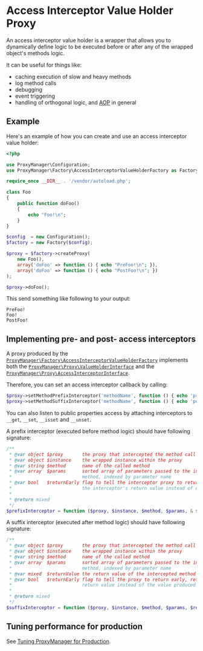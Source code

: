 # Access Interceptor Value Holder Proxy

An access interceptor value holder is a wrapper that allows you to dynamically
define logic to be executed before or after any of the wrapped object's methods
logic.

It can be useful for things like:

 * caching execution of slow and heavy methods
 * log method calls
 * debugging
 * event triggering
 * handling of orthogonal logic, and [AOP](http://en.wikipedia.org/wiki/Aspect-oriented_programming) in general

## Example

Here's an example of how you can create and use an access interceptor value holder:

```php
<?php

use ProxyManager\Configuration;
use ProxyManager\Factory\AccessInterceptorValueHolderFactory as Factory;

require_once __DIR__ . '/vendor/autoload.php';

class Foo
{
    public function doFoo()
    {
        echo "Foo!\n";
    }
}

$config  = new Configuration();
$factory = new Factory($config);

$proxy = $factory->createProxy(
    new Foo(),
    array('doFoo' => function () { echo "PreFoo!\n"; }),
    array('doFoo' => function () { echo "PostFoo!\n"; })
);

$proxy->doFoo();
```

This send something like following to your output:

```
PreFoo!
Foo!
PostFoo!
```

## Implementing pre- and post- access interceptors

A proxy produced by the
[`ProxyManager\Factory\AccessInterceptorValueHolderFactory`](https://github.com/Ocramius/ProxyManager/blob/master/src/ProxyManager/Factory/AccessInterceptorValueHolderFactory.php)
implements both the
[`ProxyManager\Proxy\ValueHolderInterface`](https://github.com/Ocramius/ProxyManager/blob/master/src/ProxyManager/Proxy/ValueHolderInterface.php)
and the
[`ProxyManager\Proxy\AccessInterceptorInterface`](https://github.com/Ocramius/ProxyManager/blob/master/src/ProxyManager/Proxy/ValueHolderInterface.php).

Therefore, you can set an access interceptor callback by calling:

```php
$proxy->setMethodPrefixInterceptor('methodName', function () { echo 'pre'; });
$proxy->setMethodSuffixInterceptor('methodName', function () { echo 'post'; });
```

You can also listen to public properties access by attaching interceptors to `__get`, `__set`, `__isset` and `__unset`.

A prefix interceptor (executed before method logic) should have following signature:

```php
/**
 * @var object $proxy       the proxy that intercepted the method call
 * @var object $instance    the wrapped instance within the proxy
 * @var string $method      name of the called method
 * @var array  $params      sorted array of parameters passed to the intercepted
 *                          method, indexed by parameter name
 * @var bool   $returnEarly flag to tell the interceptor proxy to return early, returning
 *                          the interceptor's return value instead of executing the method logic
 *
 * @return mixed
 */
$prefixInterceptor = function ($proxy, $instance, $method, $params, & $returnEarly) {};
```

A suffix interceptor (executed after method logic) should have following signature:

```php
/**
 * @var object $proxy       the proxy that intercepted the method call
 * @var object $instance    the wrapped instance within the proxy
 * @var string $method      name of the called method
 * @var array  $params      sorted array of parameters passed to the intercepted
 *                          method, indexed by parameter name
 * @var mixed  $returnValue the return value of the intercepted method
 * @var bool   $returnEarly flag to tell the proxy to return early, returning the interceptor's
 *                          return value instead of the value produced by the method
 *
 * @return mixed
 */
$suffixInterceptor = function ($proxy, $instance, $method, $params, $returnValue, & $returnEarly) {};
```

## Tuning performance for production

See [Tuning ProxyManager for Production](https://github.com/Ocramius/ProxyManager/blob/master/docs/tuning-for-production.md).